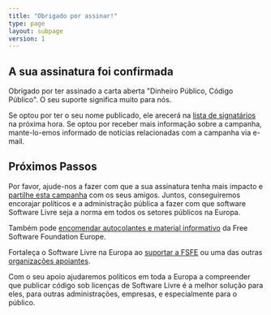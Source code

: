 ```yaml
---
title: "Obrigado por assinar!"
type: page
layout: subpage
version: 1
---
```


## A sua assinatura foi confirmada

Obrigado por ter assinado a carta aberta "Dinheiro Público, Código Público". O seu suporte significa muito para nós.

Se optou por ter o seu nome publicado, ele arecerá na [lista de signatários](../all-signatures) na próxima hora. Se optou por receber mais informação sobre a campanha, mante-lo-emos informado de notícias relacionadas com a campanha via e-mail.

## Próximos Passos

Por favor, ajude-nos a fazer com que a sua assinatura tenha mais impacto e [partilhe esta campanha](../../#spread) com os seus amigos. Juntos, conseguiremos encorajar políticos e a administração pública a fazer com que software Software Livre seja a norma em todos os setores públicos na Europa.

Também pode [encomendar autocolantes e material informativo](https://fsfe.org/promo#pmpc) da Free Software Foundation Europe.

Fortaleça o Software Livre na Europa ao [suportar a FSFE](https://my.fsfe.org/donate?referrer=pmpc) ou uma das outras [organizações apoiantes](../../#organisations).

Com o seu apoio ajudaremos políticos em toda a Europa a compreender que publicar código sob licenças de Software Livre é a melhor solução para eles, para outras administrações, empresas, e especialmente para o público.
